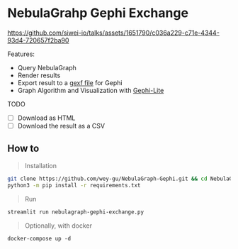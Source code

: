 # NebulaGrahp Gephi Exchange

https://github.com/siwei-io/talks/assets/1651790/c036a229-c71e-4344-93d4-720657f2ba90

Features:

- Query NebulaGraph
- Render results
- Export result to a [gexf file](https://raw.githubusercontent.com/wey-gu/NebulaGraph-Gephi/main/example/nebulagraph_export.gexf) for Gephi
- Graph Algorithm and Visualization with [Gephi-Lite](https://github.com/gephi/gephi-lite/)

TODO

- [ ] Download as HTML
- [ ] Download the result as a CSV

## How to

> Installation

```bash
git clone https://github.com/wey-gu/NebulaGraph-Gephi.git && cd NebulaGraph-Gephi
python3 -m pip install -r requirements.txt
```

> Run

```bash
streamlit run nebulagraph-gephi-exchange.py
```

> Optionally, with docker

```
docker-compose up -d
```
